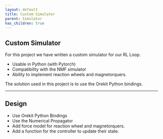 ```yaml
---
layout: default
title: Custom Simulator
parent: Simulator
has_children: true
---
```



## Custom Simulator

For this project we have written a custom simulator for our RL Loop.

- Usable in Python (with Pytorch)
- Compatibility with the NMF simulator
- Ability to implement reaction wheels and magnetorquers.



The solution used in this project is to use the Orekit Python bindings.


---

## Design

- Use Orekit Python Bindings
- Use the Numerical Propagator
- Add force model for reaction wheel and magnetorquers.
- Add a function for the controller to update their state.
